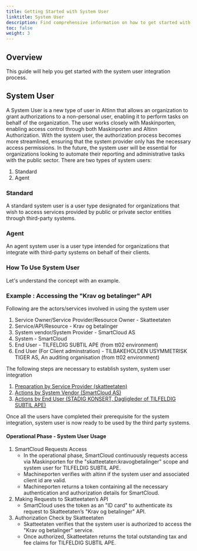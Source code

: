 ```yaml
---
title: Getting Started with System User
linktitle: System User
description: Find comprehensive information on how to get started with the System User.
toc: false
weight: 3
---
```


## Overview
This guide will help you get started with the system user integration process.

## System User
A System User is a new type of user in Altinn that allows an organization to grant authorizations to a non-personal user, enabling it to perform tasks on behalf of the organization.
The user works closely with Maskinporten, enabling access control through both Maskinporten and Altinn Authorization. With the system user, the authorization process becomes more streamlined, ensuring that the system provider only has the necessary access permissions.
In the future, the system user will be essential for organizations looking to automate their reporting and administrative tasks with the public sector.
There are two types of system users:
1. Standard
2. Agent

### Standard
A standard system user is a user type designated for organizations that wish to access services provided by public or private sector entities through third-party systems.

### Agent
An agent system user is a user type intended for organizations that integrate with third-party systems on behalf of their clients.

### How To Use System User
Let's understand the concept with an example.

### Example : Accessing the "Krav og betalinger" API
Following are the actors/services involved in using the system user
1. Service Owner/Service Provider/Resource Owner - Skatteetaten
2. Service/API/Resource - Krav og betalinger
3. System vendor/System Provider - SmartCloud AS
4. System - SmartCloud
5. End User - TILFELDIG SUBTIL APE (from tt02 environment)
6. End User (For Client adminstration) - TILBAKEHOLDEN USYMMETRISK TIGER AS, An auditing organisation (from tt02 environment)

The following steps are necessary to establish system, system user integration
1. [Preparation by Service Provider (skatteetaten)](../../guides/serviceowner/)
2. [Actions by System Vendor (SmartCloud AS)](../../guides/systemvendor/)
3. [Actions by End User (STADIG KONSERT, Dagligleder of TILFELDIG SUBTIL APE)](../../guides/enduser/standard)

Once all the users have completed their prerequisite for the system integration, system user is now ready to be used by the third party systems.

#### Operational Phase - System User Usage
1. SmartCloud Requests Access
   - In the operational phase, SmartCloud continuously requests access via Maskinporten for the "skatteetaten:kravogbetalinger" scope and system user for TILFELDIG SUBTIL APE.
   - Machineporten verifies with altinn if the system user and associated client id are valid.
   - Machineporten returns a token containing all the necessary authentication and authorization details for SmartCloud.
2. Making Requests to Skatteetaten’s API
   - SmartCloud uses the token as an "ID card" to authenticate its request to Skatteetaten’s "Krav og betalinger" API.
3. Authorization Check by Skatteetaten
   - Skatteetaten verifies that the system user is authorized to access the "Krav og betalinger" service.
   - Once authorized, Skatteetaten returns the total outstanding tax and fee claims for TILFELDIG SUBTIL APE.